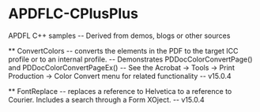 # APDFLC-CPlusPlus

APDFL C++ samples -- Derived from demos, blogs or other sources

** ConvertColors -- converts the elements in the PDF to the target ICC profile or to an internal profile. 
  -- Demonstrates PDDocColorConvertPage() and PDDocColorConvertPageEx()
  -- See the Acrobat -> Tools -> Print Production -> Color Convert menu for related functionality
  -- v15.0.4

** FontReplace -- replaces a reference to Helvetica to a reference to Courier. Includes a search through a Form XOject.
  -- v15.0.4
